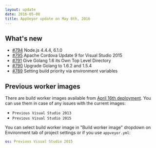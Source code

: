 ```yaml
---
layout: update
date: 2016-05-08
title: AppVeyor update on May 8th, 2016
---
```


## What's new

* [#794](https://github.com/appveyor/ci/issues/794) Node.js 4.4.4, 6.1.0
* [#795](https://github.com/appveyor/ci/issues/795) Apache Cordova Update 9 for Visual Studio 2015
* [#791](https://github.com/appveyor/ci/issues/791) Give Golang 1.6 its Own Top Level Directory
* [#790](https://github.com/appveyor/ci/issues/790) Upgrade Golang to 1.6.2 and 1.5.4
* [#789](https://github.com/appveyor/ci/issues/789) Setting build priority via environment variables

## Previous worker images

There are build worker images available from [April 16th deployment](/updates/2016/04/16/). You can use them in case of any issues with the current images:

* `Previous Visual Studio 2013`
* `Previous Visual Studio 2015`

You can select build worker image in "Build worker image" dropdown on Environment tab of project settings or if you use `appveyor.yml`:

```yaml
os: Previous Visual Studio 2015
```
